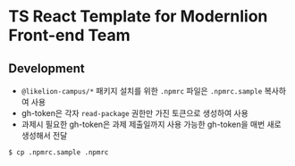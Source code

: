 # TS React Template for Modernlion Front-end Team

## Development

- `@likelion-campus/*` 패키지 설치를 위한 `.npmrc` 파일은 `.npmrc.sample` 복사하여 사용
- gh-token은 각자 `read-package` 권한만 가진 토큰으로 생성하여 사용
- 과제시 필요한 gh-token은 과제 제출일까지 사용 가능한 gh-token을 매번 새로 생성해서 전달

```
$ cp .npmrc.sample .npmrc
```
